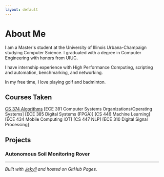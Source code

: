 ```yaml
---
layout: default
---
```


# About Me
I am a Master's student at the University of Illinois Urbana-Champaign studying Computer Science. I graduated with a degree in Computer Engineering with honors from UIUC.

I have internship experience with High Performance Computing, scripting and automation, benchmarking, and networking.

In my free time, I love playing golf and badminton.

## Courses Taken
[CS 374 Algorithms](https://siebelschool.illinois.edu/academics/courses/cs374) 
[ECE 391 Computer Systems Organizations/Operating Systems]
[ECE 385 Digital Systems (FPGA)]
[CS 446 Machine Learning]
[ECE 434 Mobile Computing IOT]
[CS 447 NLP]
[ECE 310 Digital Signal Processing]


## Projects
### Autonomous Soil Monitoring Rover


---
_Built with [Jekyll](https://jekyllrb.com/) and hosted on GitHub Pages._